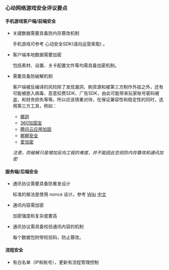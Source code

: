 ### 心动网络游戏安全评议要点

#### 手机游戏客户端/前端安全

* 关键数据需要具备防内存篡改机制

	手机游戏可参考 心动安全SDK(请向运营索取) 。

* 客户端本地数据需要加密

	包括素材、设置、关卡配置文件等均需具备加密机制。

* 需要具备防破解机制

	客户端被反编译的风险除了发现漏洞、刷资源和被第三方制作外挂之外，还有可能被嵌入病毒、恶意扣费SDK、广告SDK，由此可能带来玩家账号密码被盗，和财务损失等等。所以应该慎重对待，在保证兼容性和稳定性的同时，选用第三方工具，例如：
	* [娜迦](http://www.nagain.com)
	* [360加固宝](http://jiagu.360.cn/)
	* [腾讯云应用加固](http://jiagu.qcloud.com/)
	* [梆梆安全](http://bangcle.com/) 
	* [爱加密](http://www.ijiami.cn)
	
	_注意，防破解只是增加反向工程的难度，并不能因此忽视防内存篡改和通讯加密_

#### 服务端/后端安全

* 通讯协议需要具备防重发设计
 
	标准的做法是使用 nonce 设计。参考 [Wiki](https://en.wikipedia.org/wiki/Cryptographic_nonce) [中文](https://zh.wikipedia.org/wiki/Nonce)

* 通讯内容需加密

	加密强度和复杂度要高

* 通讯协议需具备校验通讯内容的机制

	每个数据包附带校验码，防止篡改。

#### 流程安全

* 有白名单（IP和账号），更新有流程管理控制


